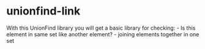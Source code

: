 # unionfind-link
With this UnionFind library you will get a basic library for checking:    - Is this element in same set like another element?    - joining elements together in one set
